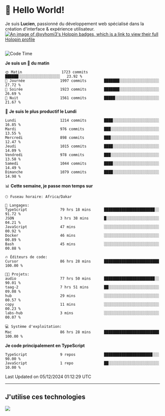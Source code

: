 # 👋 Hello World!

Je suis **Lucien**, passionné du développement web spécialisé dans la création d'interface & expérience utilisateur.
[![An image of @xyhomi3's Holopin badges, which is a link to view their full Holopin profile](https://holopin.me/xyhomi3)](https://holopin.io/@xyhomi3)

##

<!--START_SECTION:waka-->
![Code Time](http://img.shields.io/badge/Code%20Time-2%2C714%20hrs%208%20mins-blue)

**Je suis un 🐤 du matin** 

```text
🌞 Matin                  1723 commits        ██████░░░░░░░░░░░░░░░░░░░   23.92 % 
🌆 Journée                1997 commits        ███████░░░░░░░░░░░░░░░░░░   27.72 % 
🌃 Soirée                 1923 commits        ███████░░░░░░░░░░░░░░░░░░   26.69 % 
🌙 Nuit                   1561 commits        █████░░░░░░░░░░░░░░░░░░░░   21.67 % 
```
📅 **Je suis le plus productif le Lundi** 

```text
Lundi                    1214 commits        ████░░░░░░░░░░░░░░░░░░░░░   16.85 % 
Mardi                    976 commits         ███░░░░░░░░░░░░░░░░░░░░░░   13.55 % 
Mercredi                 898 commits         ███░░░░░░░░░░░░░░░░░░░░░░   12.47 % 
Jeudi                    1015 commits        ████░░░░░░░░░░░░░░░░░░░░░   14.09 % 
Vendredi                 978 commits         ███░░░░░░░░░░░░░░░░░░░░░░   13.58 % 
Samedi                   1044 commits        ████░░░░░░░░░░░░░░░░░░░░░   14.49 % 
Dimanche                 1079 commits        ████░░░░░░░░░░░░░░░░░░░░░   14.98 % 
```


📊 **Cette semaine, je passe mon temps sur** 

```text
🕑︎ Fuseau horaire: Africa/Dakar

💬 Langages: 
TypeScript               79 hrs 18 mins      ███████████████████████░░   91.72 % 
JSON                     3 hrs 38 mins       █░░░░░░░░░░░░░░░░░░░░░░░░   04.21 % 
JavaScript               47 mins             ░░░░░░░░░░░░░░░░░░░░░░░░░   00.92 % 
Docker                   46 mins             ░░░░░░░░░░░░░░░░░░░░░░░░░   00.89 % 
Bash                     45 mins             ░░░░░░░░░░░░░░░░░░░░░░░░░   00.88 % 

🔥 Éditeurs de code: 
Cursor                   86 hrs 28 mins      █████████████████████████   100.00 % 

🐱‍💻 Projets: 
audio                    77 hrs 50 mins      ███████████████████████░░   90.01 % 
taag-2                   7 hrs 51 mins       ██░░░░░░░░░░░░░░░░░░░░░░░   09.08 % 
hub                      29 mins             ░░░░░░░░░░░░░░░░░░░░░░░░░   00.57 % 
copy                     11 mins             ░░░░░░░░░░░░░░░░░░░░░░░░░   00.23 % 
labs-hub                 3 mins              ░░░░░░░░░░░░░░░░░░░░░░░░░   00.07 % 

💻 Système d'exploitation: 
Mac                      86 hrs 28 mins      █████████████████████████   100.00 % 
```

**Je code principalement en TypeScript** 

```text
TypeScript               9 repos             ██████████████████████░░░   90.00 % 
JavaScript               1 repo              ██░░░░░░░░░░░░░░░░░░░░░░░   10.00 % 
```




 Last Updated on 05/12/2024 01:12:29 UTC
<!--END_SECTION:waka-->
---

## J'utilise ces technologies

<p align="left">
  <a href="https://skillicons.dev">
    <img src="https://skillicons.dev/icons?i=ts,js,md,scss,tailwind,react,docker,express,astro,vite,nextjs,vercel,figma,ableton" />
  </a>
</p>

